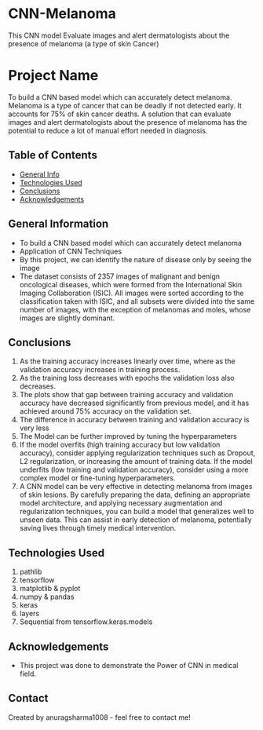 # CNN-Melanoma
This CNN model Evaluate images and alert dermatologists about the presence of melanoma (a type of skin Cancer)
# Project Name
To build a CNN based model which can accurately detect melanoma. Melanoma is a type of cancer that can be deadly if not detected early. It accounts for 75% of skin cancer deaths. A solution that can evaluate images and alert dermatologists about the presence of melanoma has the potential to reduce a lot of manual effort needed in diagnosis.


## Table of Contents
* [General Info](#general-information)
* [Technologies Used](#technologies-used)
* [Conclusions](#conclusions)
* [Acknowledgements](#acknowledgements)


## General Information
- To build a CNN based model which can accurately detect melanoma
- Application of CNN Techniques
- By this project, we can identify the nature of disease only by seeing the image
- The dataset consists of 2357 images of malignant and benign oncological diseases, which were formed from the International Skin Imaging Collaboration (ISIC). All images were sorted according to the classification taken with ISIC, and all subsets were divided into the same number of images, with the exception of melanomas and moles, whose images are slightly dominant.


## Conclusions
1. As the training accuracy increases linearly over time, where as the validation accuracy increases in training process.
2. As the training loss decreases with epochs the validation loss also decreases.
3. The plots show that gap between training accuracy and validation accuracy have decreased significantly from previous model, and it has achieved around 75% accuracy on the validation set.
4. The difference in accuracy between training and validation accuracy is very less
5. The Model can be further improved by tuning the hyperparameters
6. If the model overfits (high training accuracy but low validation accuracy), consider applying regularization techniques such as Dropout, L2 regularization, or increasing the amount of training data. If the model underfits (low training and validation accuracy), consider using a more complex model or fine-tuning hyperparameters.
7. A CNN model can be very effective in detecting melanoma from images of skin lesions. By carefully preparing the data, defining an appropriate model architecture, and applying necessary augmentation and regularization techniques, you can build a model that generalizes well to unseen data. This can assist in early detection of melanoma, potentially saving lives through timely medical intervention.


## Technologies Used
1. pathlib
2. tensorflow
3. matplotlib & pyplot
4. numpy & pandas 
5. keras
6. layers
7. Sequential from tensorflow.keras.models 

## Acknowledgements

- This project was done to demonstrate the Power of CNN in medical field.



## Contact
Created by anuragsharma1008 - feel free to contact me!
